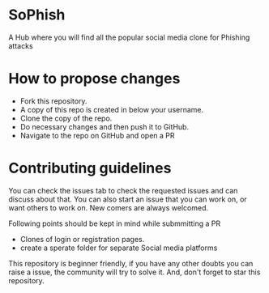 # SoPhish
   A Hub where you will find all the popular social media clone for Phishing attacks

# How to propose changes
  - Fork this repository.
  - A copy of this repo is created in below your username.
  - Clone the copy of the repo.
  - Do necessary changes and then push it to GitHub.
  - Navigate to the repo on GitHub and open a PR


# Contributing guidelines

You can check the issues tab to check the requested issues and can discuss about that. You can also start an issue that you can work on, or want others to work on.
New comers are always welcomed. 


Following points should be kept in mind while submmitting a PR

 - Clones of login or registration pages.
 - create a sperate folder for separate Social media platforms

This repository is beginner friendly, if you have any other doubts you can raise a issue, the community will try to solve it. And, don't forget to star this repository.

